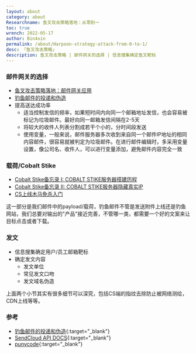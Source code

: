 ```yaml
---
layout: about
category: about
Researchname: 鱼叉攻击策略落地：从零到一
toc: true
wrench: 2022-05-17
author: Bin4xin
permalink: /about/Harpoon-strategy-attack-from-0-to-1/
desc: 「鱼叉攻击策略」
description: 鱼叉攻击策略 | 邮件网关的选择 | 信息搜集确定鱼叉靶标
---
```


### 邮件网关的选择

- [鱼叉攻击策略落地：邮件网关应用](/about/2022-05-17-Harpoon-strategy-attack-EmailGateway-usage/)
- [钓鱼邮件的投递和伪造](https://xz.aliyun.com/t/6325#toc-4)
- 提高送达成功率
  - 适当控制发信的频率，如果短时间内向同一个邮箱地址发信，也会容易被标记为垃圾邮件。最好向同一邮箱发信间隔在2-5天
  - 将较大的收件人列表分割成若干个小的，分时间段发送
  - 使用变量，一般来说，邮件服务器多次收到来自同一个邮件IP地址的相同内容邮件，很容易就被判定为垃圾邮件。在进行邮件编辑时，多采用变量设置，像公司名、收件人，可以进行变量添加，避免邮件内容完全一致

### 载荷/Cobalt Stike

- [Cobalt Stike备忘录 I: COBALT STIKE服务器搭建历程](/about/Cobalt-Stike-Server-build-walkthrough/)
- [Cobalt Stike备忘录 II: COBALT STIKE服务器隐藏真实IP](/about/Cobalt-Stike-hidden-true-ip/)
- [CS上线木马免杀入门](/about/Cobalt-Stike-beacon-bypass-walkthrough/)

这一部分是我们邮件中的payload/载荷，钓鱼邮件不管是发送附件上线还是钓鱼网站，我们总要对输出的"产品"接近完善，不管哪一类，都需要一个好的文案来让目标点击或者下载。

### 发文

- 信息搜集确定用户/员工邮箱靶标
- 确定发文内容
  - 发文单位
  - 常见发文口吻
  - 发文域名伪造

上面两个小节其实有很多细节可以深究，包括CS端的指纹去除防止被网络测绘，CDN上线等等。

### 参考

- [钓鱼邮件的投递和伪造](https://xz.aliyun.com/t/6325){:target="_blank"}
- [SendCloud API DOCS](https://www.sendcloud.net/doc/){:target="_blank"}
- [punycode](https://www.charset.org/punycode){:target="_blank"}